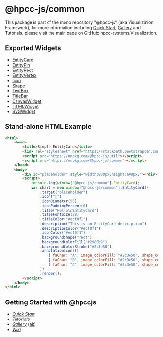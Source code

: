 # @hpcc-js/common
This package is part of the mono repository "@hpcc-js" (aka Visualization Framework), for more information including [Quick Start](https://github.com/hpcc-systems/Visualization/wiki/Quick-Start), [Gallery](https://raw.githack.com/hpcc-systems/Visualization/trunk/demos/gallery/gallery.html) and [Tutorials](https://github.com/hpcc-systems/Visualization/wiki/Tutorials), please visit the main page on GitHub:  [hpcc-systems/Visualization](https://github.com/hpcc-systems/Visualization).

## Exported Widgets
* [EntityCard](https://raw.githack.com/hpcc-systems/Visualization/trunk/demos/gallery/playground.html?./samples/common/EntityCard.js)
* [EntityPin](https://raw.githack.com/hpcc-systems/Visualization/trunk/demos/gallery/playground.html?./samples/common/EntityPin.js)
* [EntityRect](https://raw.githack.com/hpcc-systems/Visualization/trunk/demos/gallery/playground.html?./samples/common/EntityRect.js)
* [EntityVertex](https://raw.githack.com/hpcc-systems/Visualization/trunk/demos/gallery/playground.html?./samples/common/EntityVertex.js)
* [Icon](https://raw.githack.com/hpcc-systems/Visualization/trunk/demos/gallery/playground.html?./samples/common/Icon.js)
* [Shape](https://raw.githack.com/hpcc-systems/Visualization/trunk/demos/gallery/playground.html?./samples/common/Shape.js)
* [TextBox](https://raw.githack.com/hpcc-systems/Visualization/trunk/demos/gallery/playground.html?./samples/widget/Text%20Box.js)
* [TitleBar](https://raw.githack.com/hpcc-systems/Visualization/trunk/demos/gallery/playground.html?./samples/common/TitleBar.js)
* [CanvasWidget](https://raw.githack.com/hpcc-systems/Visualization/trunk/demos/gallery/playground.html?./samples/common/CanvasWidget.js)
* [HTMLWidget](https://raw.githack.com/hpcc-systems/Visualization/trunk/demos/gallery/playground.html?./samples/common/HTMLWidget.js)
* [SVGWidget](https://raw.githack.com/hpcc-systems/Visualization/trunk/demos/gallery/playground.html?./samples/common/SVGWidget.js)

## Stand-alone HTML Example
```html
<html>
    <head>
        <title>Simple EntityCard</title>
        <link rel="stylesheet" href="https://stackpath.bootstrapcdn.com/font-awesome/4.7.0/css/font-awesome.min.css"/>
        <script src="https://unpkg.com/@hpcc-js/util"></script>
        <script src="https://unpkg.com/@hpcc-js/common"></script>
    </head>
    <body>
        <div id="placeholder" style="width:800px;height:600px;"></div>
        <script>
            console.log(window["@hpcc-js/common"].EntityCard);
            var chart = new window["@hpcc-js/common"].EntityCard()
                .target("placeholder")
                .icon("")
                .iconDiameter(55)
                .iconPaddingPercent(0)
                .title("Hello\nEntityCard")
                .titleFontSize(28)
                .titleColor("#ecf0f1")
                .description("This is an EntityCard description")
                .descriptionColor("#ecf0f1")
                .iconColor("#ecf0f1")
                .backgroundShape("rect")
                .backgroundColorFill("#2980b9")
                .backgroundColorStroke("#2c3e50")
                .annotationIcons([
                    { faChar: "A", image_colorFill: "#2c3e50", shape_colorFill: "#f1c40f", shape_colorStroke: "none" },
                    { faChar: "B", image_colorFill: "#2c3e50", shape_colorFill: "#e67e22", shape_colorStroke: "none" },
                    { faChar: "C", image_colorFill: "#2c3e50", shape_colorFill: "#e74c3c", shape_colorStroke: "none" }
                ])
                .render();
        </script>
    </body>
</html>
```

## Getting Started with @hpccjs
* _[Quick Start](https://github.com/hpcc-systems/Visualization/wiki/Quick-Start)_
* _[Tutorials](https://github.com/hpcc-systems/Visualization/wiki/Tutorials)_
* _[Gallery](https://raw.githack.com/hpcc-systems/Visualization/trunk/demos/gallery/gallery.html)_ ([alt](https://rawgit.com/hpcc-systems/Visualization/trunk/demos/gallery/gallery.html))
* _[Wiki](https://github.com/hpcc-systems/Visualization/wiki)_
